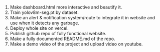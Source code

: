 1. Make dashboard.html more interactive and beautify it.
2. Train yolov8m-seg.pt by dataset.
3. Make an alert & notification system/route to integrate it in website and use when it detects any garbage.
4. Deploy whole site on vercel.
5. Publish github repo of fully functional website.
6. Make a fully documented README.md of the repo.
7. Make a demo video of the project and upload video on youtube.